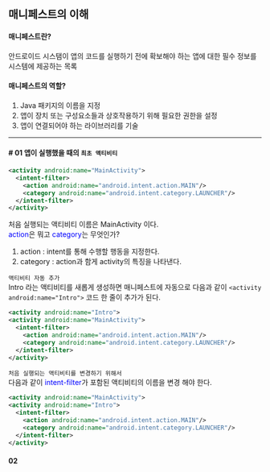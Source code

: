 ## 매니페스트의 이해
#### 매니페스트란?
안드로이드 시스탬이 앱의 코드를 실행하기 전에 확보해야 하는 앱에 대한 필수 정보를 시스템에 제공하는 목록

#### 매니페스트의 역할?
1. Java 패키지의 이름을 지정
2. 앱이 장치 또는 구성요소들과 상호작용하기 위해 필요한 권한을 설정
3. 앱이 연결되어야 하는 라이브러리를 기술

<hr>

#### # 01 앱이 실행했을 때의 `최초 액티비티`
```xml
<activity android:name="MainActivity">
  <intent-filter>
    <action android:name="android.intent.action.MAIN"/>
    <category android:name="android.intent.category.LAUNCHER"/>
  </intent-filter>
</activity>
```
처음 실행되는 액티비티 이름은 MainActivity 이다. <br>
<span style="color:blue">action</span>은 뭐고 <span style="color:blue">category</span>는 무엇인가?

1. action : intent를 통해 수행할 행동을 지정한다.
2. category : action과 함게 activity의 특징을 나타낸다.

`액티비티 자동 추가` <br>
Intro 라는 액티비티를 새롭게 생성하면 매니페스트에 자동으로 다음과 같이 `<activity android:name="Intro">` 코드 한 줄이 추가가 된다.
```xml
<activity android:name="Intro">
<activity android:name="MainActivity">
  <intent-filter>
    <action android:name="android.intent.action.MAIN"/>
    <category android:name="android.intent.category.LAUNCHER"/>
  </intent-filter>
</activity>
```

`처음 실행되는 액티비티를 변경하기 위해서` <br>
다음과 같이 <span style="color:blue">intent-filter</span>가 포함된 액티비티의 이름을 변경 해야 한다.
```xml
<activity android:name="MainActivity">
<activity android:name="Intro">
  <intent-filter>
    <action android:name="android.intent.action.MAIN"/>
    <category android:name="android.intent.category.LAUNCHER"/>
  </intent-filter>
</activity>
```

#### 02
